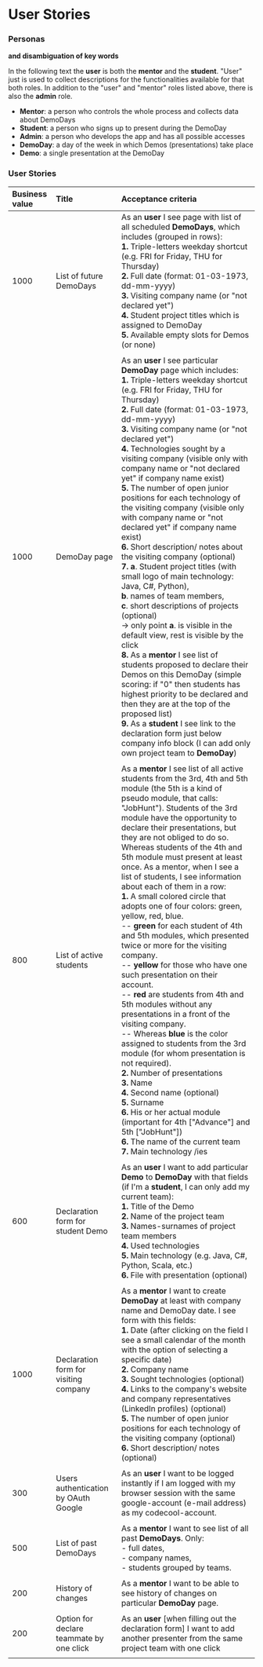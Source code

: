 # User Stories  
  
### Personas  
**and disambiguation of key words**  
  
In the following text the **user** is both the **mentor** and the **student**. "User" just is used to collect descriptions for the functionalities available for that both roles. In addition to the "user" and "mentor" roles listed above, there is also the **admin** role.  
- **Mentor**: a person who controls the whole process and collects data about DemoDays  
- **Student**: a person who signs up to present during the DemoDay  
- **Admin**: a person who develops the app and has all possible accesses  
- **DemoDay**: a day of the week in which Demos (presentations) take place  
- **Demo**: a single presentation at the DemoDay  
  
### User Stories

| **Business value** | **Title** | **Acceptance criteria** |  
| :--- | :--- | :--- |  
| 1000 | List of future DemoDays | As an **user** I see page with list of all scheduled **DemoDays**, which includes (grouped in rows): <br/>**1.** Triple-letters weekday shortcut (e.g. FRI for Friday, THU for Thursday) <br/>**2.** Full date (format: 01-03-1973, dd-mm-yyyy) <br/>**3.** Visiting company name (or "not declared yet") <br/>**4.** Student project titles which is assigned to DemoDay <br/>**5.** Available empty slots for Demos (or none) |  
|      |   |   |  
| 1000 | DemoDay page | As an **user** I see particular **DemoDay** page which includes:<br/>**1.** Triple-letters weekday shortcut (e.g. FRI for Friday, THU for Thursday)<br/>**2.** Full date (format: 01-03-1973, dd-mm-yyyy)<br/>**3.** Visiting company name (or "not declared yet")<br/>**4.** Technologies sought by a visiting company (visible only with company name or "not declared yet" if company name exist)<br/>**5.** The number of open junior positions for each technology of the visiting company (visible only with company name or "not declared yet" if company name exist)<br/>**6.** Short description/ notes about the visiting company (optional)<br/>**7.** **a**. Student project titles (with small logo of main technology: Java, C#, Python),<br/>**b**. names of team members,<br/>**c**. short descriptions of projects (optional)<br/>-> only point **a**. is visible in the default view, rest is visible by the click<br/>**8.** As a **mentor** I see list of students proposed to declare their Demos on this DemoDay (simple scoring: if "0" then students has highest priority to be declared and then they are at the top of the proposed list)<br/>**9.** As a **student** I see link to the declaration form just below company info block (I can add only own project team to **DemoDay**) |  
|      |   |   |  
| 800  | List of active students | As a **mentor** I see list of all active students from the 3rd, 4th and 5th module (the 5th is a kind of pseudo module, that calls: "JobHunt"). Students of the 3rd module have the opportunity to declare their presentations, but they are not obliged to do so. Whereas students of the 4th and 5th module must present at least once. As a mentor, when I see a list of students, I see information about each of them in a row:<br/>**1.** A small colored circle that adopts one of four colors: green, yellow, red, blue.<br/>-- **green** for each student of 4th and 5th modules, which presented twice or more for the visiting company.<br/>-- **yellow** for those who have one such presentation on their account.<br/>-- **red** are students from 4th and 5th modules without any presentations in a front of the visiting company.<br/>-- Whereas **blue** is the color assigned to students from the 3rd module (for whom presentation is not required).<br/>**2.** Number of presentations<br/>**3.** Name<br/>**4.** Second name (optional)<br/>**5.** Surname<br/>**6.** His or her actual module (important for 4th ["Advance"] and 5th ["JobHunt"])<br/>**6.** The name of the current team<br/>**7.** Main technology /ies |  
|      |   |   |  
| 600  | Declaration form for student Demo | As an **user** I want to add particular **Demo** to **DemoDay** with that fields (if I'm a **student**, I can only add my current team): <br/>**1.** Title of the Demo <br/>**2.** Name of the project team <br/>**3.** Names-surnames of project team members <br/>**4.** Used technologies <br/>**5.** Main technology (e.g. Java, C#, Python, Scala, etc.) <br/>**6.** File with presentation (optional) |  
|      |   |   |  
| 1000 | Declaration form for visiting company | As a **mentor** I want to create **DemoDay** at least with company name and DemoDay date. I see form with this fields: <br/>**1.** Date (after clicking on the field I see a small calendar of the month with the option of selecting a specific date) <br/>**2.** Company name <br/>**3.** Sought technologies (optional) <br/>**4.** Links to the company's website and company representatives (LinkedIn profiles) (optional) <br/>**5.** The number of open junior positions for each technology of the visiting company (optional) <br/>**6.** Short description/ notes (optional) |  
|      |   |   |  
| 300  | Users authentication by OAuth Google | As an **user** I want to be logged instantly if I am logged with my browser session with the same google-account (e-mail address) as my codecool-account. |  
|      |   |   |  
| 500  | List of past DemoDays | As a **mentor** I want to see list of all past **DemoDays**. Only: <br/>- full dates, <br/>- company names, <br/>- students grouped by teams. |  
|      |   |   |  
| 200  | History of changes | As a **mentor** I want to be able to see history of changes on particular **DemoDay** page. |  
|      |   |   |  
| 200  | Option for declare teammate by one click | As an **user** \[when filling out the declaration form] I want to add another presenter from the same project team with one click |  
|      |   |   |  